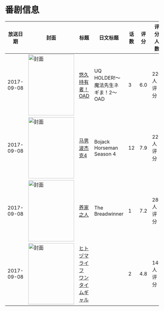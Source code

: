# 番剧信息

|放送日期|封面|标题|日文标题|话数|评分|评分人数|
|---|---|---|---|---|---|---|
|2017-09-08|<img src="//lain.bgm.tv/pic/cover/c/cb/2d/205028_YHYDq.jpg" alt="封面" style="width:150px;height:200px;object-fit:cover;">|[悠久持有者！OAD](https://bangumi.tv/subject/205028)|UQ HOLDER!～魔法先生ネギま！2～ OAD|3|6.0|220人评分|
|2017-09-08|<img src="//lain.bgm.tv/pic/cover/c/89/23/219654_7QMLX.jpg" alt="封面" style="width:150px;height:200px;object-fit:cover;">|[马男波杰克4](https://bangumi.tv/subject/219654)|Bojack Horseman Season 4|12|7.9|229人评分|
|2017-09-08|<img src="//lain.bgm.tv/pic/cover/c/fd/8d/221994_5WY55.jpg" alt="封面" style="width:150px;height:200px;object-fit:cover;">|[养家之人](https://bangumi.tv/subject/221994)|The Breadwinner|1|7.2|286人评分|
|2017-09-08|<img src="/img/no_icon_subject.png" alt="封面" style="width:150px;height:200px;object-fit:cover;">|[ヒトヅマライフ ワンタイムギャル](https://bangumi.tv/subject/222226)||2|4.8|140人评分|
